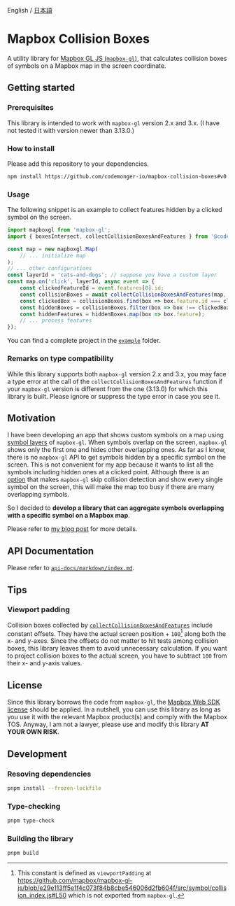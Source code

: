 English / [日本語](./README_ja.md)

# Mapbox Collision Boxes

A utility library for [Mapbox GL JS (`mapbox-gl`)](https://docs.mapbox.com/mapbox-gl-js/guides/), that calculates collision boxes of symbols on a Mapbox map in the screen coordinate.

## Getting started

### Prerequisites

This library is intended to work with `mapbox-gl` version 2.x and 3.x.
(I have not tested it with version newer than 3.13.0.)

### How to install

Please add this repository to your dependencies.

```sh
npm install https://github.com/codemonger-io/mapbox-collision-boxes#v0.3.0
```

### Usage

The following snippet is an example to collect features hidden by a clicked symbol on the screen.

```ts
import mapboxgl from 'mapbox-gl';
import { boxesIntersect, collectCollisionBoxesAndFeatures } from '@codemonger-io/mapbox-collision-boxes';

const map = new mapboxgl.Map(
    // ... initialize map
);
// ... other configurations
const layerId = 'cats-and-dogs'; // suppose you have a custom layer
const map.on('click', layerId, async event => {
    const clickedFeatureId = event.features[0].id;
    const collisionBoxes = await collectCollisionBoxesAndFeatures(map, layerId);
    const clickedBox = collisionBoxes.find(box => box.feature.id === clickedFeatureId);
    const hiddenBoxes = collisionBoxes.filter(box => box !== clickedBox && boxesIntersect(box.box, clickedBox.box));
    const hiddenFeatures = hiddenBoxes.map(box => box.feature);
    // ... process features
});
```

You can find a complete project in the [`example`](./example) folder.

### Remarks on type compatibility

While this library supports both `mapbox-gl` version 2.x and 3.x, you may face a type error at the call of the `collectCollisionBoxesAndFeatures` function if your `mapbox-gl` version is different from the one (3.13.0) for which this library is built.
Please ignore or suppress the type error in case you see it.

## Motivation

I have been developing an app that shows custom symbols on a map using [symbol layers](https://docs.mapbox.com/mapbox-gl-js/style-spec/layers/#symbol) of `mapbox-gl`.
When symbols overlap on the screen, `mapbox-gl` shows only the first one and hides other overlapping ones.
As far as I know, there is no `mapbox-gl` API to get symbols hidden by a specific symbol on the screen.
This is not convenient for my app because it wants to list all the symbols including hidden ones at a clicked point.
Although there is an [option](https://docs.mapbox.com/mapbox-gl-js/style-spec/layers/#layout-symbol-icon-allow-overlap) that makes `mapbox-gl` skip collision detection and show every single symbol on the screen, this will make the map too busy if there are many overlapping symbols.

So I decided to **develop a library that can aggregate symbols overlapping with a specific symbol on a Mapbox map**.

Please refer to [my blog post](https://codemonger.io/blog/0009-mapbox-collision-boxes/) for more details.

## API Documentation

Please refer to [`api-docs/markdown/index.md`](./api-docs/markdown/index.md).

## Tips

### Viewport padding

Collision boxes collected by [`collectCollisionBoxesAndFeatures`](./api-docs/markdown/mapbox-collision-boxes.collectcollisionboxesandfeatures.md) include constant offsets.
They have the actual screen position + `100`[^1] along both the x- and y-axes.
Since the offsets do not matter to hit tests among collision boxes, this library leaves them to avoid unnecessary calculation.
If you want to project collision boxes to the actual screen, you have to subtract `100` from their x- and y-axis values.

[^1]: This constant is defined as `viewportPadding` at https://github.com/mapbox/mapbox-gl-js/blob/e29e113ff5e1f4c073f84b8cbe546006d2fb604f/src/symbol/collision_index.js#L50 which is not exported from `mapbox-gl`.

## License

Since this library borrows the code from `mapbox-gl`, the [Mapbox Web SDK license](https://github.com/mapbox/mapbox-gl-js?tab=readme-ov-file#license) should be applied.
In a nutshell, you can use this library as long as you use it with the relevant Mapbox product(s) and comply with the Mapbox TOS.
Anyway, I am not a lawyer, please use and modify this library **AT YOUR OWN RISK**.

## Development

### Resoving dependencies

```sh
pnpm install --frozen-lockfile
```

### Type-checking

```sh
pnpm type-check
```

### Building the library

```sh
pnpm build
```